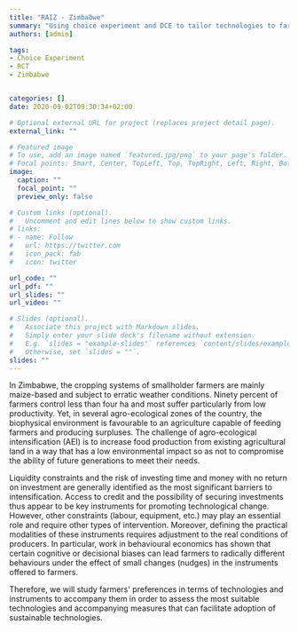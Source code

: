 ```yaml
---
title: "RAIZ - Zimbabwe"
summary: "Using choice experiment and DCE to tailor technologies to farmer's needs"
authors: [admin]

tags: 
- Choice Experiment
- RCT
- Zimbabwe


categories: []
date: 2020-09-02T09:30:34+02:00

# Optional external URL for project (replaces project detail page).
external_link: ""

# Featured image
# To use, add an image named `featured.jpg/png` to your page's folder.
# Focal points: Smart, Center, TopLeft, Top, TopRight, Left, Right, BottomLeft, Bottom, BottomRight.
image:
  caption: ""
  focal_point: ""
  preview_only: false

# Custom links (optional).
#   Uncomment and edit lines below to show custom links.
# links:
# - name: Follow
#   url: https://twitter.com
#   icon_pack: fab
#   icon: twitter

url_code: ""
url_pdf: ""
url_slides: ""
url_video: ""

# Slides (optional).
#   Associate this project with Markdown slides.
#   Simply enter your slide deck's filename without extension.
#   E.g. `slides = "example-slides"` references `content/slides/example-slides.md`.
#   Otherwise, set `slides = ""`.
slides: ""
---
```


In Zimbabwe, the cropping systems of smallholder farmers are mainly maize-based and subject to erratic weather conditions. Ninety percent of farmers control less than four ha and most suffer particularly from low productivity. Yet, in several agro-ecological zones of the country, the biophysical environment is favourable to an agriculture capable of feeding farmers and producing surpluses. The challenge of agro-ecological intensification (AEI) is to increase food production from existing agricultural land in a way that has a low environmental impact so as not to compromise the ability of future generations to meet their needs. 

Liquidity constraints and the risk of investing time and money with no return on investment are generally identified as the most significant barriers to intensification. Access to credit and the possibility of securing investments thus appear to be key instruments for promoting technological change. However, other constraints (labour, equipment, etc.) may play an essential role and require other types of intervention. Moreover, defining the practical modalities of these instruments requires adjustment to the real conditions of producers. In particular, work in behavioural economics has shown that certain cognitive or decisional biases can lead farmers to radically different behaviours under the effect of small changes (nudges) in the instruments offered to farmers.

Therefore, we will study farmers' preferences in terms of technologies and instruments to accompany them in order to assess the most suitable technologies and accompanying measures that can facilitate adoption of sustainable technologies. 

